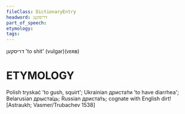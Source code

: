 ```yaml
---
fileClass: DictionaryEntry
headword: דריסקען
part_of_speech: 
etymology: 
tags: 
---
```

דריסקען
'to shit' (vulgar)(ᴠᴇʀʙ) 

ETYMOLOGY
===========
Polish trуskać 'to gush, squirt'; Ukrainian дриста́ти 'to have diarrhea'; Belarusian дрыста́ць; Russian дриста́ть; cognate with English dirt!
[Astraukh; Vasmer/Trubachev 1538]